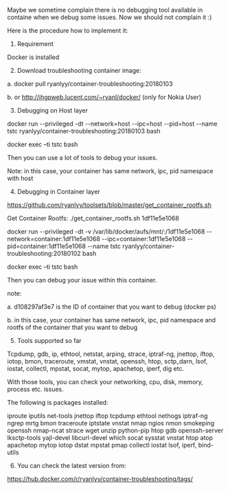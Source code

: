Maybe we sometime complain there is no debugging tool available in containe when we debug some issues. Now we should not complain it :)

Here is the procedure how to implement it:

1.	Requirement

Docker is installed
 
2.	Download troubleshooting container image:

a.	docker pull ryanlyy/container-troubleshooting:20180103

b.	or http://ihgpweb.lucent.com/~ryanl/docker/ (only for Nokia User)
 
3.	Debugging on Host layer

docker run --privileged -dt --network=host --ipc=host --pid=host --name tstc ryanlyy/container-troubleshooting:20180103 bash

docker exec –ti tstc bash
 
Then you can use a lot of tools to debug your issues.

Note: in this case, your container has same network, ipc, pid namespace with host 
 
4.	Debugging in Container layer

https://github.com/ryanlyy/toolsets/blob/master/get_container_rootfs.sh

Get Container Rootfs: ./get_container_rootfs.sh 1df11e5e1068

docker run --privileged -dt -v /var/lib/docker/aufs/mnt/<container-rootfs>:/1df11e5e1068 --network=container:1df11e5e1068 --ipc=container:1df11e5e1068 --pid=container:1df11e5e1068 --name tstc ryanlyy/container-troubleshooting:20180102 bash

docker exec –ti tstc bash

Then you can debug your issue within this container.
 
note: 

a.	d108297af3e7 is the ID of container that you want to debug (docker ps)

b.	in this case, your container has same network, ipc, pid namespace and rootfs of the container that you want to debug
 
5.	Tools supported so far

Tcpdump, gdb, ip, ethtool, netstat, arping, strace, iptraf-ng, jnettop, iftop, iotop, bmon, traceroute, vmstat, vnstat, openssh, htop, sctp_darn, lsof, iostat, collectl, mpstat, socat, mytop, apachetop, iperf, dig etc.
 
With those tools, you can check your networking, cpu, disk, memory, process etc. issues.
 
The following is packages installed:

iproute iputils net-tools jnettop iftop tcpdump ethtool nethogs
iptraf-ng ngrep mrtg bmon traceroute iptstate  vnstat nmap ngios
nmon smokeping openssh nmap-ncat strace wget unzip python-pip
htop gdb openssh-server lksctp-tools yajl-devel libcurl-devel
which socat sysstat vnstat htop atop apachetop mytop iotop dstat 
mpstat pmap collectl iostat lsof, iperf, bind-utils
 
6.	You can check the latest version from: 

https://hub.docker.com/r/ryanlyy/container-troubleshooting/tags/
